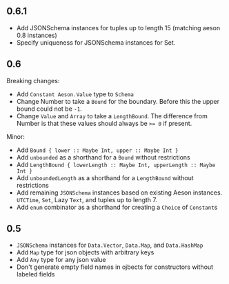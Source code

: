 ## 0.6.1

* Add JSONSchema instances for tuples up to length 15 (matching aeson 0.8 instances)
* Specify uniqueness for JSONSchema instances for Set.

## 0.6

Breaking changes:

* Add `Constant Aeson.Value` type to `Schema`
* Change Number to take a `Bound` for the boundary. Before this the upper bound could not be `-1`.
* Change `Value` and `Array` to take a `LengthBound`. The difference from Number is that these values should always be `>= 0` if present.

Minor:

* Add `Bound { lower :: Maybe Int, upper :: Maybe Int }`
* Add `unbounded` as a shorthand for a `Bound` without restrictions
* Add `LengthBound { lowerLength :: Maybe Int, upperLength :: Maybe Int }`
* Add `unboundedLength` as a shorthand for a `LengthBound` without restrictions
* Add remaining `JSONSchema` instances based on existing Aeson instances. `UTCTime`, `Set`, Lazy `Text`, and tuples up to length 7.
* Add `enum` combinator as a shorthand for creating a `Choice` of `Constant`s

## 0.5

* `JSONSchema` instances for `Data.Vector`, `Data.Map`, and `Data.HashMap`
* Add `Map` type for json objects with arbitrary keys
* Add `Any` type for any json value
* Don't generate empty field names in ojbects for constructors without labeled fields
